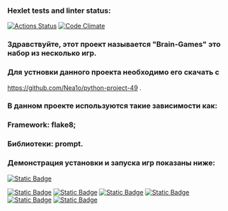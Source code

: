 ### Hexlet tests and linter status:


[![Actions Status](https://github.com/Nea1o/python-project-49/workflows/hexlet-check/badge.svg)](https://github.com/Nea1o/python-project-49/actions)
[![Code Climate](https://img.shields.io/badge/check-maintainability-green)](https://codeclimate.com/github/Nea1o/python-project-49)

### Здравствуйте, этот проект называется  "Brain-Games" это набор из несколько игр.
### Для устновки данного проекта необходимо его скачать с
https://github.com/Nea1o/python-project-49 .
### В данном проекте используются такие зависимости как:
### Framework: flake8;
### Библиотеки: prompt.

### Демонстрация установки и запуска игр показаны ниже:
[![Static Badge](https://img.shields.io/badge/setup-brain_games-red)](https://asciinema.org/a/oe1jvHDDSnenRam2tDxVRuWuI)

[![Static Badge](https://img.shields.io/badge/records-brain_games-blue)](https://asciinema.org/a/azNhe4bLSP6C0EFBFImgqFhI6)
[![Static Badge](https://img.shields.io/badge/records-brain_even-blue)](https://asciinema.org/a/Xplk3RXmceY15bDEQDwhKI6Z4)
[![Static Badge](https://img.shields.io/badge/records-brain_calc-blue)](https://asciinema.org/a/JntcgUgoO3MUXd7F8ue0wFM5p)
[![Static Badge](https://img.shields.io/badge/records-brain_gcd-blue)](https://asciinema.org/a/Flh04UOSXdpDZ8AFAf28Lq4NN)
[![Static Badge](https://img.shields.io/badge/records-brain_progression-blue)](https://asciinema.org/a/Q0FCAzA4Jd9yAEllFVLL39CNa)
[![Static Badge](https://img.shields.io/badge/records-brain_prime-blue)](https://asciinema.org/a/0lBpe3uFdZ3kn15u7nabJYzZ9)



